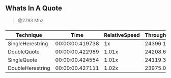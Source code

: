 
Whats In A Quote
----------------
> @2793 Mhz


### 


|Technique       |Time           |RelativeSpeed|Throughput|
|----------------|---------------|-------------|----------|
|SingleHerestring|00:00:00.419738|1x           |24396.12/s|
|DoubleQuote     |00:00:00.422989|1.01x        |24208.63/s|
|SingleQuote     |00:00:00.424554|1.01x        |24119.38/s|
|DoubleHerestring|00:00:00.427111|1.02x        |23975.02/s|




